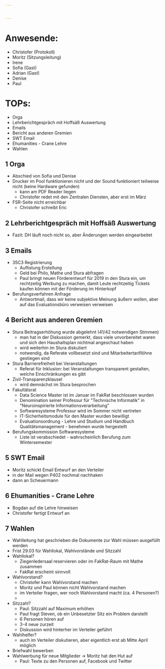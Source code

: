 ```yaml
---


---
```


# Anwesende: 
* Christofer (Protokoll)
* Moritz (Sitzungsleitung)
* Irene 
* Sofia (Gast)
* Adrian (Gast)
* Denise
* Paul 

# TOPs:
* Orga
* Lehrberichtgespräch mit Hoffsäß Auswertung
* Emails
* Bericht aus anderen Gremien
* SWT Email
* Ehumanities - Crane Lehre
* Wahlen

## 1 Orga
* Abschied von Sofia und Denise
* Drucker im Pool funktionieren nicht und der Sound funktioniert teilweise nicht (keine Hardware gefunden)
	* kann am PDF Reader liegen
	* Christofer redet mit den Zentralen Diensten, aber erst im März
* FSR-Seite nicht erreichbar
	* Christofer schreibt Eric

## 2 Lehrberichtgespräch mit Hoffsäß Auswertung
* Fazit: DH läuft noch nicht so, aber Änderungen werden eingearbeitet

## 3 Emails
* 35C3 Registrierung
	* Auflistung Erstellung
	* Geld bei Philo, Mathe und Stura abfragen
	* Paul bringt neuen Förderentwurf für 2019 in den Stura ein, um rechtzeitig Werbung zu machen, damit Leute rechtzeitig Tickets kaufen können mit der Förderung im Hinterkopf
* Berufungsverfahren Anfrage
	* Antwortmail, dass wir keine subjektive Meinung äußern wollen, aber auf das Evaluationsbüro verweisen verweisen

## 4 Bericht aus anderen Gremien
* Stura Beitragserhöhung wurde abgelehnt (41/42 notwendigen Stimmen)
	* man hat in der Diskussion gemerkt, dass viele unvorbereitet waren und sich den Haushaltsplan nichtmal angeschaut haben
	* wird weiterhin im Stura diskutiert 
	* notwendig, da Referate vollbesetzt sind und Mitarbeitertariflöhne gestiegen sind
* Stura Barrierefreiheit bei Veranstaltungen
	* Referat für Inklusion: bei Veranstaltungen transparent gestalten, welche Einschränkungen es gibt
* Zivil-Transparenzklausel
	* wird demnächst im Stura besprochen	
* Fakultätsrat
	* Data Science Master ist im Januar im FakRat beschlossen wurden
	* Denomination seiner Professur für "Technische Informatik" in "Neuroinspirierte Informationsverarbeitung" 
	* Softwaresysteme Professur wird im Sommer nicht vertreten
	* IT-Sicherheitsmodule für den Master wurden bewilligt
	* Evaluationsordnung - Lehre und Studium und Handbuch Qualitätsmanagement - benehmen wurde hergestellt
* Berufungskommission Softwaresysteme
	* Liste ist verabschiedet - wahrscheinlich Berufung zum Wintersemester

## 5 SWT Email
* Moritz schickt Email Entwurf an den Verteiler
* in der Mail wegen P402 nochmal nachhaken
* dann an Scheuermann

## 6 Ehumanities - Crane Lehre
* Bogdan auf die Lehre hinweisen
* Christofer fertigt Entwurf an

## 7 Wahlen
* Wahlleitung hat geschrieben die Dokumente zur Wahl müssen ausgefüllt werden
* Frist 29.03 für Wahllokal, Wahlvorstände und Sitzzahl
* Wahllokal? 
	* Ziegenledersaal reservieren oder im FakRat-Raum mit Mathe zusammen
	* FakRat erscheint sinnvoll
* Wahlvorstand? 
	* Christofer kann Wahlvorstand machen
	* Moritz und Paul können nicht Wahlvorstand machen
	* im Verteiler fragen, wer noch Wahlvorstand macht (ca. 4 Personen?)
	* 
* Sitzzahl?
	* Paul: Sitzzahl auf Maximum erhöhen
	* Paul fragt Steven, ob ein Unbesetzter Sitz ein Problem darstellt
	* 6 Personen hören auf
	* 3-4 neue zurzeit
	* Diskussion wird hinterher im Verteiler geführt
* Wahlhelfer?
	* auch im Verteiler diskutieren, aber eigentlich erst ab Mitte April möglich
* Briefwahl bewerben
* Wahlwerbung für neue Mitglieder -> Moritz hat den Hut auf
	* Paul: Texte zu den Personen auf, Facebook und Twitter
